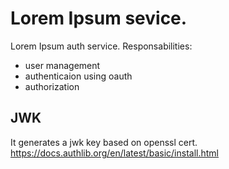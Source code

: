 # Lorem Ipsum sevice.
Lorem Ipsum auth service. 
Responsabilities:
* user management
* authenticaion using oauth
* authorization 

## JWK
It generates a jwk key based on openssl cert.
https://docs.authlib.org/en/latest/basic/install.html